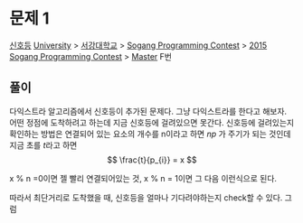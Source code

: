 # 문제 1
[신호등](https://www.acmicpc.net/problem/11569)
[University](https://www.acmicpc.net/category/5) > [서강대학교](https://www.acmicpc.net/category/83) > [Sogang Programming Contest](https://www.acmicpc.net/category/1085) > [2015 Sogang Programming Contest](https://www.acmicpc.net/category/689) > [Master](https://www.acmicpc.net/category/detail/1420) F번

## 풀이
다익스트라 알고리즘에서 신호등이 추가된 문제다. 
그냥 다익스트라를 한다고 해보자. 
어떤 정점에 도착하려고 하는데 지금 신호등에 걸려있으면 못간다. 
신호등에 걸려있는지 확인하는 방법은 연결되어 있는 요소의 개수를 n이라고 하면
$np$ 가 주기가 되는 것인데 지금 초를 $t$라고 하면
$$
\frac{t}{p_{i}} = x
$$

x % n =0이면 젤 빨리 연결되어있는 것, 
x % n = 1이면 그 다음 이런식으로 된다. 

따라서 최단거리로 도착했을 때, 신호등을 얼마나 기다려야하는지 check할 수 있다. 
그럼 